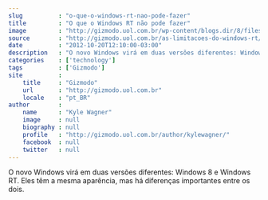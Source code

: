 ```yaml
---
slug          : "o-que-o-windows-rt-nao-pode-fazer"
title         : "O que o Windows RT não pode fazer"
image         : "http://gizmodo.uol.com.br/wp-content/blogs.dir/8/files/2012/10/diferencas-rt.jpg"
source        : "http://gizmodo.uol.com.br/as-limitacoes-do-windows-rt/"
date          : "2012-10-20T12:10:00-03:00"
description   : "O novo Windows virá em duas versões diferentes: Windows 8 e Windows RT. Eles têm a mesma aparência, mas há diferenças importantes entre os dois."
categories    : ['technology']
tags          : ['Gizmodo']
site          :
    title     : "Gizmodo"
    url       : "http://gizmodo.uol.com.br"
    locale    : "pt_BR"
author        :
    name      : "Kyle Wagner"
    image     : null
    biography : null
    profile   : "http://gizmodo.uol.com.br/author/kylewagner/"
    facebook  : null
    twitter   : null
---
```


O novo Windows virá em duas versões diferentes: Windows 8 e Windows RT. Eles têm a mesma aparência, mas há diferenças importantes entre os dois.
